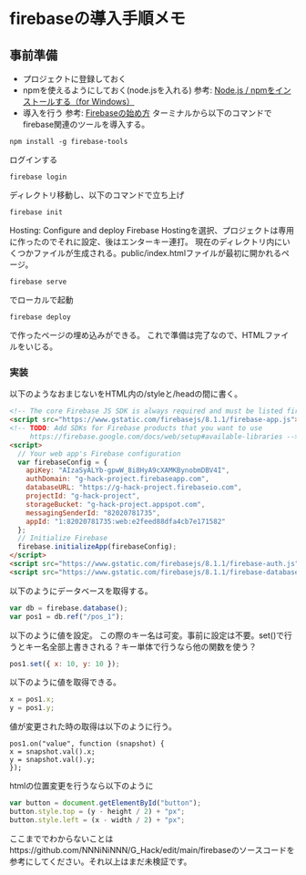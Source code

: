 # firebaseの導入手順メモ

## 事前準備
* プロジェクトに登録しておく
* npmを使えるようにしておく(node.jsを入れる)
参考: [Node.js / npmをインストールする（for Windows）](https://qiita.com/taiponrock/items/9001ae194571feb63a5e)
* 導入を行う
参考: [Firebaseの始め方](https://qiita.com/kohashi/items/43ea22f61ade45972881)
ターミナルから以下のコマンドでfirebase関連のツールを導入する。
```
npm install -g firebase-tools
```
ログインする
```
firebase login
```
ディレクトリ移動し、以下のコマンドで立ち上げ
```
firebase init
```
Hosting: Configure and deploy Firebase Hostingを選択、プロジェクトは専用に作ったのでそれに設定、後はエンターキー連打。
現在のディレクトリ内にいくつかファイルが生成される。public/index.htmlファイルが最初に開かれるページ。
```
firebase serve
```
でローカルで起動
```
firebase deploy
```
で作ったページの埋め込みができる。
これで準備は完了なので、HTMLファイルをいじる。
### 実装
以下のようなおまじないをHTML内の/styleと/headの間に書く。
```html
<!-- The core Firebase JS SDK is always required and must be listed first -->
<script src="https://www.gstatic.com/firebasejs/8.1.1/firebase-app.js"></script>
<!-- TODO: Add SDKs for Firebase products that you want to use
     https://firebase.google.com/docs/web/setup#available-libraries -->
<script>
  // Your web app's Firebase configuration
  var firebaseConfig = {
    apiKey: "AIzaSyALYb-gpwW_8i8HyA9cXAMKBynobmDBV4I",
    authDomain: "g-hack-project.firebaseapp.com",
    databaseURL: "https://g-hack-project.firebaseio.com",
    projectId: "g-hack-project",
    storageBucket: "g-hack-project.appspot.com",
    messagingSenderId: "82020781735",
    appId: "1:82020781735:web:e2feed88dfa4cb7e171582"
  };
  // Initialize Firebase
  firebase.initializeApp(firebaseConfig);
</script>
<script src="https://www.gstatic.com/firebasejs/8.1.1/firebase-auth.js"></script>
<script src="https://www.gstatic.com/firebasejs/8.1.1/firebase-database.js"></script>
```
以下のようにデータベースを取得する。
```javascript
var db = firebase.database();
var pos1 = db.ref("/pos_1");
```
以下のように値を設定。
この際のキー名は可変。事前に設定は不要。set()で行うとキー名全部上書きされる？キー単体で行うなら他の関数を使う？
```javascript
pos1.set({ x: 10, y: 10 });
```
以下のように値を取得できる。
```javascript
x = pos1.x;
y = pos1.y;
```
値が変更された時の取得は以下のように行う。
```javascipt
pos1.on("value", function (snapshot) {
x = snapshot.val().x;
y = snapshot.val().y;
});
```
htmlの位置変更を行うなら以下のように
```javascript
var button = document.getElementById("button");
button.style.top = (y - height / 2) + "px";
button.style.left = (x - width / 2) + "px";
```
ここまででわからないことはhttps://github.com/NNNiNiNNN/G_Hack/edit/main/firebaseのソースコードを参考にしてください。それ以上はまだ未検証です。
